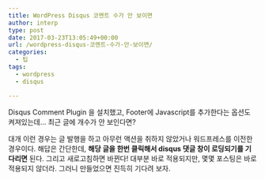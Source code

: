 ```yaml
---
title: WordPress Disqus 코멘트 수가 안 보이면
author: interp
type: post
date: 2017-03-23T13:05:49+00:00
url: /wordpress-disqus-코멘트-수가-안-보이면/
categories:
  - 팁
tags:
  - wordpress
  - disqus

---
```

Disqus Comment Plugin 을 설치했고, Footer에 Javascript를 추가한다는 옵션도 켜져있는데&#8230; 최근 글에 개수가 안 보인다면?

대개 이런 경우는 글 발행을 하고 아무런 액션을 취하지 않았거나 워드프레스를 이전한 경우이다. 해답은 간단한데, **해당 글을 한번 클릭해서 disqus 댓글 창이 로딩되기를 기다리면** 된다. 그리고 새로고침하면 바뀐다! 대부분 바로 적용되지만, 몇몇 포스팅은 바로 적용되지 않더라. 그러니 만들었으면 진득히 기다려 보자.
